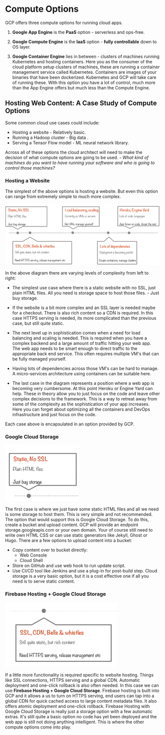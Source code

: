# Compute Options


GCP offers three compute options for running cloud apps.
	
1. **Google App Engine** is the **PaaS** option - serverless and ops-free.


2. **Google Compute Engine** is the **IaaS** option - **fully controllable** down to OS layer.


3. **Google Container Engine** lies in between - clusters of machines running Kubernetes and hosting containers. Here you as the consumer of the cloud platform setup clusters of machines, these are running a container management service called Kubernetes. Containers are images of your binaries that have been dockerized. Kubernetes and GCP will take care of running these. With this option you have a lot of control, much more than the App Engine offers but much less than the Compute Engine.


## Hosting Web Content: A Case Study of Compute Options

Some common cloud use cases could include:

- Hosting a website - Relatively basic.
- Running a Hadoop cluster - Big data .
- Serving a Tensor Flow model - ML neural network library.

Across all of these options the cloud architect will need to make the decision of what compute options are going to be used. - *What kind of machines do you want to have running your software and who is going to control those machines?*

### Hosting a Website

The simplest of the above options is hosting a website. But even this option can range from extremely simple to much more complex.

![compute_scenarios.png](attachments/5dec72ed.png)


In the above diagram there are varying levels of complexity from left to right:

- The simplest use case where there is a static website with no SSL, just plain HTML files. All you need is storage space to host those files. - Just buy storage.


- If the website is a bit more complex and an SSL layer is needed maybe for a checkout. There is also rich content so a CDN is required. In this case HTTPS serving is needed, its more complicated than the previous case, but still quite static.


- The next level up in sophistication comes when a need for load balancing and scaling is needed. This is required when you have a complex backend and a large amount of traffic hitting your web app. The web app needs to be smart enough to direct traffic to the appropriate back end service. This often requires multiple VM's that can be fully managed yourself.


- Having lots of dependencies across those VM's can be hard to manage. A micro-services architecture using containers can be suitable here. 


- The last case in the diagram represents a position where a web app is becoming very cumbersome. At this point Heroku or Engine Yard can help. These in theory allow you to just focus on the code and leave other complex decisions to the framework. This is a way to retreat away from some of the complexity as the sophistication of your app increases. Here you can forget about optimizing all the containers and DevOps infrastructure and just focus on the code.


Each case above is encapsulated in an option provided by GCP.

### Google Cloud Storage

![compute_option_storage.png](attachments/78e3c585.png)


The first case is where we just have some static HTML files and all we need is some storage to host them. This is very simple and not recommended. The option that would support this is Google Cloud Storage. To do this, create a bucket and upload content. GCP will provide an endpoint storage.googleapis.com or your own domain. Your of course still need to write own HTML CSS or can use static generators like Jekyll, Ghost or Hugo. There are a few options to upload content into a bucket:
 - Copy content over to bucket directly:
    - Web Console
    - Cloud Shell
 - Store on GitHub and use web hook to run update script.
 - Use CI/CD tool like Jenkins and use a plug-in for post-build step.
Cloud storage is a very basic option, but it is a cost effective one if all you need is to serve static content.

### Firebase Hosting + Google Cloud Storage

![compute_option_firebase_storage.png](attachments/976f3c37.png)

If a little more functionality is required specific to website hosting. Things like SSL connections, HTTPS serving and a global CDN. Automatic deployment and one-click rollback is also often needed.
In this case we can use **Firebase Hosting + Google Cloud Storage**. Firebase hosting is built into GCP and it allows a us to turn on HTTPS serving, end users can tap into a global CDN for quick cached access to large content metadata files. It also offers atomic deployment and one-click rollback. Firebase Hosting with Google Cloud Storage is really just a storage option with a few automatic extras. It's still quite a basic option no code has yet been deployed and the web app is still not doing anything intelligent. This is where the other compute options come into play.

